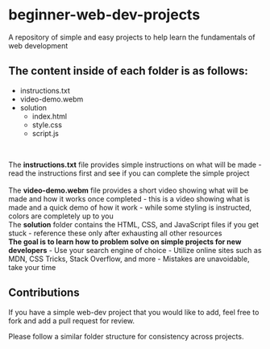 
# beginner-web-dev-projects

A repository of simple and easy projects to help learn the fundamentals of web development

## The content inside of each folder is as follows:
- instructions.txt
- video-demo.webm
- solution
    - index.html
    - style.css
    - script.js
<br>

The **instructions.txt** file provides simple instructions on what will be made
\- read the instructions first and see if you can complete the simple project  
<br>
The **video-demo.webm** file provides a short video showing what will be made and how it works once completed
\- this is a video showing what is made and a quick demo of how it work
\- while some styling is instructed, colors are completely up to you
<br>
The **solution** folder contains the HTML, CSS, and JavaScript files if you get stuck
\- reference these only after exhausting all other resources
<br>
**The goal is to learn how to problem solve on simple projects for new developers**
\- Use your search engine of choice
\- Utilize online sites such as MDN, CSS Tricks, Stack Overflow, and more
\- Mistakes are unavoidable, take your time

## Contributions
If you have a simple web-dev project that you would like to add, feel free to fork and add a pull request for review.

Please follow a similar folder structure for consistency across projects.
